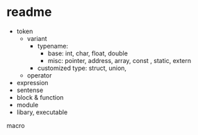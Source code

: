 # readme

- token
	- variant
		- typename:
    		- base: int, char, float, double
    		- misc:  pointer, address, array, const , static, extern
		- customized type: struct, union, 
	- operator 
- expression
- sentense
- block & function
- module
- libary, executable

macro
